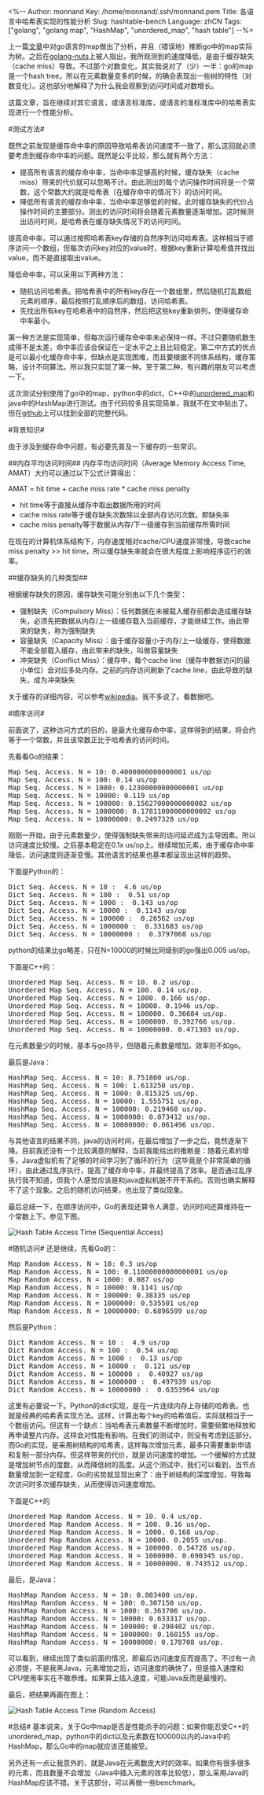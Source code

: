 <%--
Author: monnand
Key: /home/monnand/.ssh/monnand.pem
Title: 各语言中哈希表实现的性能分析
Slug: hashtable-bench
Language: zhCN
Tags: ["golang", "golang map", "HashMap", "unordered_map", "hash table"]
--%>

上一篇[文章](http://monnand.me/p/golang-map-bench/zhCN)中对go语言的map做出了分析，并且（错误地）推断go中的map实际为树。之后在[golang-nuts](https://groups.google.com/forum/?fromgroups#!topic/golang-nuts/HDz5KiG6oMY)上被人指出，我所观测到的速度降低，是由于缓存缺失（cache miss）导致。不过那个对数变化，其实我说对了（少）一半：go的map是一个hash tree，所以在元素数量变多的时候，的确会表现出一些树的特性（对数变化）。这也部分地解释了为什么我会观察到访问时间成对数增长。

这篇文章，旨在继续对其它语言，或语言标准库，或语言的准标准库中的哈希表实现进行一个性能分析。

#测试方法#

既然之前发现是缓存命中率的原因导致哈希表访问速度不一致了，那么这回就必须要考虑到缓存命中率的问题。既然是公平比较，那么就有两个方法：

- 提高所有语言的缓存命中率，当命中率足够高的时候，缓存缺失（cache miss）带来的代价就可以忽略不计。由此测出的每个访问操作时间将是一个常数，这个常数大约就是哈希表（在缓存命中的情况下）的访问时间。
- 降低所有语言的缓存命中率，当命中率足够低的时候，此时缓存缺失的代价占操作时间的主要部分。测出的访问时间将会随着元素数量逐渐增加。这时候测出访问时间，是哈希表在缓存缺失情况下的访问时间。

提高命中率，可以通过按照哈希表key存储的自然序列访问哈希表。这样相当于顺序访问一个数组，但每次访问key对应的value时，根据key重新计算哈希值并找出value，而不是直接取出value。

降低命中率，可以采用以下两种方法：

- 随机访问哈希表。把哈希表中的所有key存在一个数组里，然后随机打乱数组元素的顺序，最后按照打乱顺序后的数组，访问哈希表。
- 先找出所有key在哈希表中的自然序，然后把这些key重新排列，使得缓存命中率最小。

第一种方法是实现简单，但每次运行缓存命中率未必保持一样。不过只要随机数生成得不是太差，命中率应该会保证在一定水平之上且比较稳定。第二中方式的优点是可以最小化缓存命中率，但缺点是实现困难，而且要根据不同体系结构，缓存策略，设计不同算法。所以我只实现了第一种。至于第二种，有兴趣的朋友可以考虑一下。

这次测试分别使用了go中的map，python中的dict，C++中的[unordered_map](http://www.cplusplus.com/reference/stl/unordered_map/)和java中的HashMap进行测试。由于代码较多且实现简单，我就不在文中贴出了。但在[github](https://github.com/monnand/hashtable-bench)上可以找到全部的完整代码。

#背景知识#

由于涉及到缓存命中问题，有必要先普及一下缓存的一些常识。

##内存平均访问时间##
内存平均访问时间（Average Memory Access Time, AMAT）大约可以通过以下公式计算得出：

AMAT = hit time + cache miss rate * cache miss penalty

- hit time等于直接从缓存中取出数据所用的时间
- cache miss rate等于缓存缺失次数除以全部内存访问次数。即缺失率
- cache miss penalty等于数据从内存/下一级缓存到当前缓存所需时间

在现在的计算机体系结构下，内存速度相对cache/CPU速度非常慢，导致cache miss penalty >> hit time，所以缓存缺失率就会在很大程度上影响程序运行的效率。

##缓存缺失的几种类型##

根据缓存缺失的原因，缓存缺失可能分别由以下几个类型：

- 强制缺失（Compulsory Miss）：任何数据在未被载入缓存前都会造成缓存缺失，必须先把数据从内存/上一级缓存载入当前缓存，才能继续工作。由此带来的缺失，称为强制缺失
- 容量缺失（Capacity Miss）：由于缓存容量小于内存/上一级缓存，使得数据不能全部载入缓存，由此带来的缺失，叫做容量缺失
- 冲突缺失（Conflict Miss）：缓存中，每个cache line（缓存中数据访问的最小单位）会对应多处内存。之前的内存访问刷新了cache line，由此导致的缺失，成为冲突缺失

关于缓存的详细内容，可以参考[wikipedia](http://en.wikipedia.org/wiki/CPU_cache)。我不多说了。看数据吧。

#顺序访问#

前面说了，这种访问方式的目的，是最大化缓存命中率，这样得到的结果，将会约等于一个常数，并且该常数正比于哈希表的访问时间。

先看看Go的结果：
<pre>
Map Seq. Access. N = 10: 0.4000000000000001 us/op
Map Seq. Access. N = 100: 0.14 us/op
Map Seq. Access. N = 1000: 0.12300000000000001 us/op
Map Seq. Access. N = 10000: 0.119 us/op
Map Seq. Access. N = 100000: 0.15627000000000002 us/op
Map Seq. Access. N = 1000000: 0.17811000000000002 us/op
Map Seq. Access. N = 10000000: 0.2497328 us/op
</pre>
刚刚一开始，由于元素数量少，使得强制缺失带来的访问延迟成为主导因素。所以访问速度比较慢。之后基本稳定在0.1x us/op上。继续增加元素，由于缓存命中率降低，访问速度则逐渐变慢。其他语言的结果也基本都呈现出这样的趋势。

下面是Python的：
<pre>
Dict Seq. Access. N = 10 :  4.6 us/op
Dict Seq. Access. N = 100 :  0.51 us/op
Dict Seq. Access. N = 1000 :  0.143 us/op
Dict Seq. Access. N = 10000 :  0.1143 us/op
Dict Seq. Access. N = 100000 :  0.26562 us/op
Dict Seq. Access. N = 1000000 :  0.331683 us/op
Dict Seq. Access. N = 10000000 :  0.3797068 us/op
</pre>
python的结果比go略差，只在N=10000的时候比同级别的go强出0.005 us/op。

下面是C++的：
<pre>
Unordered Map Seq. Access. N = 10. 0.2 us/op.
Unordered Map Seq. Access. N = 100. 0.14 us/op.
Unordered Map Seq. Access. N = 1000. 0.166 us/op.
Unordered Map Seq. Access. N = 10000. 0.1946 us/op.
Unordered Map Seq. Access. N = 100000. 0.36684 us/op.
Unordered Map Seq. Access. N = 1000000. 0.392766 us/op.
Unordered Map Seq. Access. N = 10000000. 0.471303 us/op.
</pre>
在元素数量少的时候，基本与go持平，但随着元素数量增加，效率则不如go。

最后是Java：
<pre>
HashMap Seq. Access. N = 10: 8.751800 us/op.
HashMap Seq. Access. N = 100: 1.613250 us/op.
HashMap Seq. Access. N = 1000: 0.815325 us/op.
HashMap Seq. Access. N = 10000: 1.555751 us/op.
HashMap Seq. Access. N = 100000: 0.219468 us/op.
HashMap Seq. Access. N = 1000000: 0.073412 us/op.
HashMap Seq. Access. N = 10000000: 0.061496 us/op.
</pre>
与其他语言的结果不同，java的访问时间，在最后增加了一步之后，竟然逐渐下降。目前我还没有一个比较满意的解释，当前我能给出的推断是：随着元素的增多，Java虚拟机有了足够的时间学习到了循环的行为（这毕竟是个非常简单的循环），由此通过乱序执行，提高了缓存命中率，并最终提高了效率。是否通过乱序执行我不知道，但我个人感觉应该是和java虚拟机脱不开干系的。否则也确实解释不了这个现象。之后的随机访问结果，也出现了类似现象。

最后总结一下，在顺序访问中，Go的表现还算令人满意，访问时间还算维持在一个常数上下。参见下图。

![Hash Table Access Time (Sequential Access)](http://monnand.me/media/img/hashtable-seq-access.png)

#随机访问#
还是继续，先看Go的：
<pre>
Map Random Access. N = 10: 0.3 us/op
Map Random Access. N = 100: 0.11000000000000001 us/op
Map Random Access. N = 1000: 0.087 us/op
Map Random Access. N = 10000: 0.1141 us/op
Map Random Access. N = 100000: 0.38335 us/op
Map Random Access. N = 1000000: 0.535501 us/op
Map Random Access. N = 10000000: 0.6896599 us/op
</pre>

然后是Python：
<pre>
Dict Random Access. N = 10 :  4.9 us/op
Dict Random Access. N = 100 :  0.54 us/op
Dict Random Access. N = 1000 :  0.13 us/op
Dict Random Access. N = 10000 :  0.121 us/op
Dict Random Access. N = 100000 :  0.40927 us/op
Dict Random Access. N = 1000000 :  0.497939 us/op
Dict Random Access. N = 10000000 :  0.6353964 us/op
</pre>
这里有必要说一下。Python的dict实现，是在一片连续内存上存储的哈希表。也就是经典的哈希表实现方法。这样，计算出每个key的哈希值后，实际就相当于一个数组访问。但这有一个缺点：当哈希表元素数量不断增加时，需要频繁地释放和再申请整片内存。这样会对性能有影响。在我们的测试中，则没有考虑到这部分。而Go的实现，是采用树结构的哈希表，这样每次增加元素，最多只需要重新申请和复制一部分内存。但这样带来的代价，就是访问速度的增加。一个缓解的方式就是增加树节点的度数，从而降低树的高度。从这个测试中，我们可以看到，当节点数量增加到一定程度，Go的劣势就显现出来了：由于树结构的深度增加，导致每次访问时多次缓存缺失，从而使得访问速度增加。

下面是C++的
<pre>
Unordered Map Random Access. N = 10. 0.4 us/op.
Unordered Map Random Access. N = 100. 0.16 us/op.
Unordered Map Random Access. N = 1000. 0.168 us/op.
Unordered Map Random Access. N = 10000. 0.2055 us/op.
Unordered Map Random Access. N = 100000. 0.54728 us/op.
Unordered Map Random Access. N = 1000000. 0.690345 us/op.
Unordered Map Random Access. N = 10000000. 0.743512 us/op.
</pre>

最后，是Java：
<pre>
HashMap Random Access. N = 10: 0.803400 us/op.
HashMap Random Access. N = 100: 0.307150 us/op.
HashMap Random Access. N = 1000: 0.363706 us/op.
HashMap Random Access. N = 10000: 0.633317 us/op.
HashMap Random Access. N = 100000: 0.298482 us/op.
HashMap Random Access. N = 1000000: 0.160155 us/op.
HashMap Random Access. N = 10000000: 0.178708 us/op.
</pre>
可以看到，继续出现了类似前面的情况，即最后访问速度反而提高了。不过有一点必须提，不是我黑Java，元素增加之后，访问速度的确快了，但是插入速度和CPU使用率实在不敢恭维。如果算上插入速度，可能Java反而是最慢的。

最后，把结果再画在图上：

![Hash Table Access Time (Random Access)](http://monnand.me/media/img/hashtable-rand-access.png)

#总结#
基本说来，关于Go中map是否是性能杀手的问题：如果你能忍受C++的unordered_map，python中的dict以及元素数在100000以内的Java中的HashMap，那么Go中的map就应该还能接受。

另外还有一点让我意外的，就是Java在元素数庞大时的效率。如果你有很多很多的元素，而且数量不会增加（Java中插入元素的效率比较低），那么采用Java的HashMap应该不错。关于这部分，可以再做一些benchmark。
